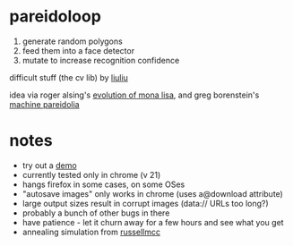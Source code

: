 pareidoloop
===========

1. generate random polygons
2. feed them into a face detector
3. mutate to increase recognition confidence

difficult stuff (the cv lib) by [liuliu]

idea via roger alsing's [evolution of mona lisa], and greg borenstein's [machine pareidolia]

[liuliu]: https://github.com/liuliu/ccv
[evolution of mona lisa]: http://rogeralsing.com/2008/12/07/genetic-programming-evolution-of-mona-lisa/
[machine pareidolia]: http://urbanhonking.com/ideasfordozens/2012/01/14/machine-pareidolia-hello-little-fella-meets-facetracker/

notes
=====
* try out a [demo]
* currently tested only in chrome (v 21)
* hangs firefox in some cases, on some OSes
* "autosave images" only works in chrome (uses a@download attribute)
* large output sizes result in corrupt images (data:// URLs too long?)
* probably a bunch of other bugs in there
* have patience - let it churn away for a few hours and see what you get
* annealing simulation from [russellmcc]

[demo]: http://iobound.com/pareidoloop/
[russellmcc]: https://github.com/russellmcc/pareidoloop